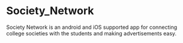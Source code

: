 # Society_Network
Society Network is an android and iOS supported app for connecting college societies with the students and making advertisements easy.
